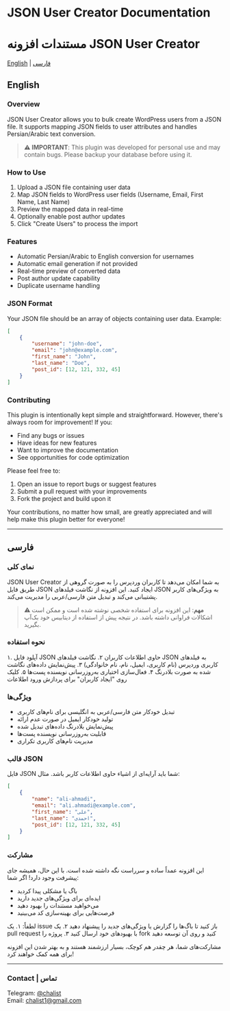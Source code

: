 # JSON User Creator Documentation
# مستندات افزونه JSON User Creator

[English](#english) | [فارسی](#persian)

<a name="english"></a>
## English

### Overview
JSON User Creator allows you to bulk create WordPress users from a JSON file. It supports mapping JSON fields to user attributes and handles Persian/Arabic text conversion.

> **⚠️ IMPORTANT**: This plugin was developed for personal use and may contain bugs. Please backup your database before using it.

### How to Use
1. Upload a JSON file containing user data
2. Map JSON fields to WordPress user fields (Username, Email, First Name, Last Name)
3. Preview the mapped data in real-time
4. Optionally enable post author updates
5. Click "Create Users" to process the import

### Features
- Automatic Persian/Arabic to English conversion for usernames
- Automatic email generation if not provided
- Real-time preview of converted data
- Post author update capability
- Duplicate username handling

### JSON Format
Your JSON file should be an array of objects containing user data. Example:

```json
[
    {
        "username": "john-doe",
        "email": "john@example.com",
        "first_name": "John",
        "last_name": "Doe",
        "post_id": [12, 121, 332, 45]
    }
]
```

### Contributing
This plugin is intentionally kept simple and straightforward. However, there's always room for improvement! If you:
- Find any bugs or issues
- Have ideas for new features
- Want to improve the documentation
- See opportunities for code optimization

Please feel free to:
1. Open an issue to report bugs or suggest features
2. Submit a pull request with your improvements
3. Fork the project and build upon it

Your contributions, no matter how small, are greatly appreciated and will help make this plugin better for everyone!

---

<a name="persian"></a>
## فارسی

### نمای کلی
JSON User Creator به شما امکان می‌دهد تا کاربران وردپرس را به صورت گروهی از طریق فایل JSON ایجاد کنید. این افزونه از نگاشت فیلدهای JSON به ویژگی‌های کاربر پشتیبانی می‌کند و تبدیل متن فارسی/عربی را مدیریت می‌کند.

> **⚠️ مهم**: این افزونه برای استفاده شخصی نوشته شده است و ممکن است اشکالات فراوانی داشته باشد. در نتیجه پیش از استفاده از دیتابیس خود بک‌آپ بگیرید.

### نحوه استفاده
۱. آپلود فایل JSON حاوی اطلاعات کاربران
۲. نگاشت فیلدهای JSON به فیلدهای کاربری وردپرس (نام کاربری، ایمیل، نام، نام خانوادگی)
۳. پیش‌نمایش داده‌های نگاشت شده به صورت بلادرنگ
۴. فعال‌سازی اختیاری به‌روزرسانی نویسنده پست‌ها
۵. کلیک روی "ایجاد کاربران" برای پردازش ورود اطلاعات

### ویژگی‌ها
- تبدیل خودکار متن فارسی/عربی به انگلیسی برای نام‌های کاربری
- تولید خودکار ایمیل در صورت عدم ارائه
- پیش‌نمایش بلادرنگ داده‌های تبدیل شده
- قابلیت به‌روزرسانی نویسنده پست‌ها
- مدیریت نام‌های کاربری تکراری

### قالب JSON
فایل JSON شما باید آرایه‌ای از اشیاء حاوی اطلاعات کاربر باشد. مثال:

```json
[
    {
        "name": "ali-ahmadi",
        "email": "ali.ahmadi@example.com",
        "first_name": "علی",
        "last_name": "احمدی",
        "post_id": [12, 121, 332, 45]
    }
]
```

### مشارکت
این افزونه عمداً ساده و سرراست نگه داشته شده است. با این حال، همیشه جای پیشرفت وجود دارد! اگر شما:
- باگ یا مشکلی پیدا کردید
- ایده‌ای برای ویژگی‌های جدید دارید
- می‌خواهید مستندات را بهبود دهید
- فرصت‌هایی برای بهینه‌سازی کد می‌بینید

لطفاً:
۱. یک issue باز کنید تا باگ‌ها را گزارش یا ویژگی‌های جدید را پیشنهاد دهید
۲. یک pull request با بهبودهای خود ارسال کنید
۳. پروژه را fork کنید و روی آن توسعه دهید

مشارکت‌های شما، هر چقدر هم کوچک، بسیار ارزشمند هستند و به بهتر شدن این افزونه برای همه کمک خواهند کرد!

---

### Contact | تماس
Telegram: [@chalist](https://t.me/chalist)  
Email: [chalist1@gmail.com](mailto:chalist1@gmail.com)
